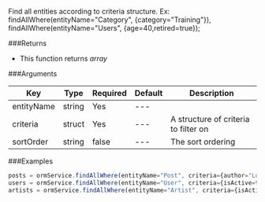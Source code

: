 Find all entities according to criteria structure. Ex: findAllWhere(entityName="Category", {category="Training"}), findAllWhere(entityName="Users", {age=40,retired=true});


###Returns

* This function returns *array*


###Arguments

| Key | Type | Required | Default | Description |
| --- | --- | --- | --- | --- |
| entityName | string | Yes | --- |  |
| criteria | struct | Yes | --- | A structure of criteria to filter on |
| sortOrder | string | false | --- | The sort ordering |

###Examples

```javascript
posts = ormService.findAllWhere(entityName="Post", criteria={author="Luis Majano"});
users = ormService.findAllWhere(entityName="User", criteria={isActive=true});
artists = ormService.findAllWhere(entityName="Artist", criteria={isActive=true, artist="Monet"});
```